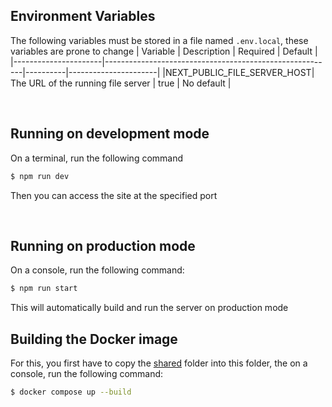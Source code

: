 ## Environment Variables
The following variables must be stored in a file named `.env.local`, these variables are prone to change
| Variable             | Description                                             | Required | Default              |
|----------------------|---------------------------------------------------------|----------|----------------------|
|NEXT_PUBLIC_FILE_SERVER_HOST| The URL of the running file server                | true     |  No default          |


<br>

## Running on development mode

On a terminal, run the following command
```bash
$ npm run dev
``` 

Then you can access the site at the specified port

<br>

## Running on production mode

On a console, run the following command:
```bash
$ npm run start
``` 

This will automatically build and run the server on production mode


## Building the Docker image

For this, you first have to copy the [shared](../shared/) folder into this folder, the on a console, run the following command:
```bash
$ docker compose up --build
``` 